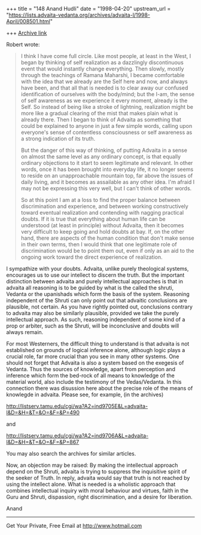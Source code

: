 +++
title = "148 Anand Hudli"
date = "1998-04-20"
upstream_url = "https://lists.advaita-vedanta.org/archives/advaita-l/1998-April/008501.html"

+++
[Archive link](https://lists.advaita-vedanta.org/archives/advaita-l/1998-April/008501.html)

 Robert wrote:

>I think I have come full circle. Like most people, at least in the
West,
>I began by thinking of self realization as a dazzlingly discontinuous
>event that would instantly change everything. Then slowly, mostly
>through the teachings of Ramana Maharshi, I became comfortable with the
>idea that we already are the Self here and now, and always have been,
>and that all that is needed is to clear away our confused
identification
>of ourselves with the body/mind; but the I-am, the sense of self
>awareness as we experience it every moment, already is the Self. So
>instead of being like a stroke of lightning, realization might be more
>like a gradual clearing of the mist that makes plain what is already
>there. Then I began to think of Advaita as something that could be
>explained to anyone in just a few simple words, calling upon everyone's
>sense of contentless consciousness or self awareness as a strong
>indication of its truth.
>
>But the danger of this way of thinking, of putting Advaita in a sense
on
>almost the same level as any ordinary concept, is that equally ordinary
>objections to it start to seem legitimate and relevant. In other words,
>once it has been brought into everyday life, it no longer seems to
>reside on an unapproachable mountain top, far above the issues of daily
>living, and it becomes as assailable as any other idea. I'm afraid I
may
>not be expressing this very well, but I can't think of other words.
>
>So at this point I am at a loss to find the proper balance between
>discrimination and experience, and between working constructively
toward
>eventual realization and contending with nagging practical doubts. If
it
>is true that everything about human life can be understood (at least in
>principle) without Advaita, then it becomes very difficult to keep
going
>and hold doubts at bay. If, on the other hand, there are aspects of the
>human condition that don't make sense in their own terms, then I would
>think that one legitimate role of discrimination would be to point them
>out, even if only as an aid to the ongoing work toward the direct
>experience of realization.

 I sympathize with your doubts. Advaita, unlike purely theological
 systems, encourages us to use our intellect to discern the truth.
 But the important distinction between advaita and purely intellectual
 approaches is that in advaita all reasoning is to be guided by what
 is the called the shruti, Vedanta or the upanishads which form the
 basis of the system. Reasoning independent of the Shruti can only
 point out that advaitic conclusions are plausible, not certain.
 As you have rightly pointed out, conclusions contrary to advaita
 may also be similarly plausible, provided we take the purely
 intellectual approach. As such, reasoning independent of some kind
 of a prop or arbiter, such as the Shruti, will be inconclusive and
 doubts will always remain.

 For most Westerners, the difficult thing to understand is that
 advaita is not established on grounds of logical inference alone,
 although logic plays a crucial role, far more crucial than you see
 in many other systems.   One should not forget that Advaita is also
 a system based on the exegesis of Vedanta.
 Thus the sources of knowledge,
 apart from perception and inference which form the bed-rock of
 all means to knowledge of the material world, also include the
 testimony of the Vedas/Vedanta. In this connection there was
 disussion here about the precise role of the means of knowlegde in
 advaita. Please see, for example, (in the archives)


http://listserv.tamu.edu/cgi/wa?A2=ind9705E&L=advaita-l&D=&H=&T=&O=&F=&P=490

and

http://listserv.tamu.edu/cgi/wa?A2=ind9706A&L=advaita-l&D=&H=&T=&O=&F=&P=867

 You may also search the archives for similar articles.

 Now, an objection may be raised: By making the intellectual approach
 depend on the Shruti, advaita is trying to suppress the inquisitive
 spirit of the seeker of Truth. In reply, advaita would say that
 truth is not reached by using the intellect alone. What is needed
 is a wholistic approach that combines intellectual inquiry with moral
 behaviour and virtues, faith in the Guru and Shruti, dispassion,
 right discrimination, and a desire for liberation.

 Anand



______________________________________________________
Get Your Private, Free Email at http://www.hotmail.com


